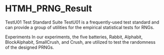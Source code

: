 # HTMH_PRNG_Result
TestU01 Test Standard Suite TestU01 is a frequently-used test standard and can provide a group of utilities for the empirical statistical tests for RNGs.

Experiments In our experiments, the five batteries, Rabbit, Alphabit, BlockAlphabit, SmallCrush, and Crush, are utilized to test the randomness of the designed PRNGs.